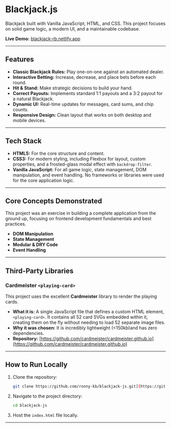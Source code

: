 # Blackjack.js

Blackjack built with Vanilla JavaScript, HTML, and CSS. This project focuses on solid game logic, a modern UI, and a maintainable codebase.

**Live Demo:** [blackjack-rb.netlify.app](https://blackjack-rb.netlify.app/)

---

## Features

* **Classic Blackjack Rules:** Play one-on-one against an automated dealer.
* **Interactive Betting:** Increase, decrease, and place bets before each round.
* **Hit & Stand:** Make strategic decisions to build your hand.
* **Correct Payouts:** Implements standard 1:1 payouts and a 3:2 payout for a natural Blackjack.
* **Dynamic UI:** Real-time updates for messages, card sums, and chip counts.
* **Responsive Design:** Clean layout that works on both desktop and mobile devices.

---

## Tech Stack

* **HTML5:** For the core structure and content.
* **CSS3:** For modern styling, including Flexbox for layout, custom properties, and a frosted-glass modal effect with `backdrop-filter`.
* **Vanilla JavaScript:** For all game logic, state management, DOM manipulation, and event handling. No frameworks or libraries were used for the core application logic.

---

## Core Concepts Demonstrated

This project was an exercise in building a complete application from the ground up, focusing on frontend development fundamentals and best practices.

* **DOM Manipulation**
* **State Management**
* **Modular & DRY Code**
* **Event Handling**
---

## Third-Party Libraries

### Cardmeister `<playing-card>`

This project uses the excellent **Cardmeister** library to render the playing cards.

* **What it is:** A single JavaScript file that defines a custom HTML element, `<playing-card>`. It contains all 52 card SVGs embedded within it, creating them on the fly without needing to load 52 separate image files.
* **Why it was chosen:** It is incredibly lightweight (<150kb)and has zero dependencies.
* **Repository:** [https://github.com/cardmeister/cardmeister.github.io](https://github.com/cardmeister/cardmeister.github.io)

---

## How to Run Locally

1.  Clone the repository:
    ```bash
    git clone https://github.com/ronny-kb/blackjack-js.git](https://github.com/ronny-kb/blackjack-js.git
    ```
2.  Navigate to the project directory:
    ```bash
    cd blackjack-js
    ```
3.  Host the `index.html` file locally.

---
